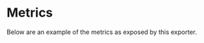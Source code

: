 # Metrics

Below are an example of the metrics as exposed by this exporter.

```
```

<!--

The above output was generated by running:

```
go run main.go
```

And copying the output of http://localhost:9180/metrics

 -->
